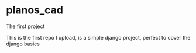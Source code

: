 # planos_cad
The first project

This is the first repo I upload, is a simple django project, perfect to cover the django basics
